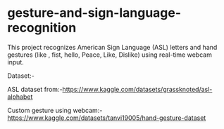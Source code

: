 # gesture-and-sign-language-recognition
This project recognizes American Sign Language (ASL) letters and hand gestures (like , fist, hello, Peace,  Like,  Dislike) using real-time webcam input.

Dataset:-

 ASL dataset from:-https://www.kaggle.com/datasets/grassknoted/asl-alphabet
 
 Custom gesture using webcam:- https://www.kaggle.com/datasets/tanvi19005/hand-gesture-dataset
